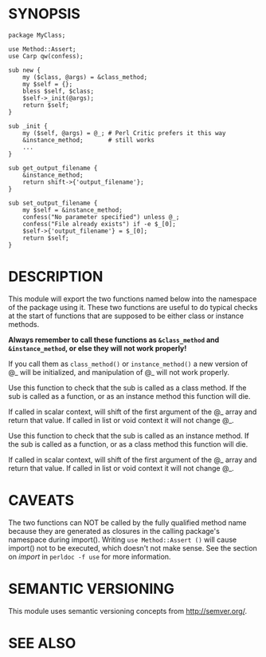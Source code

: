 # SYNOPSIS

    package MyClass;

    use Method::Assert;
    use Carp qw(confess);

    sub new {
        my ($class, @args) = &class_method;
        my $self = {};
        bless $self, $class;
        $self->_init(@args);
        return $self;
    }

    sub _init {
        my ($self, @args) = @_; # Perl Critic prefers it this way
        &instance_method;       # still works
        ...
    }

    sub get_output_filename {
        &instance_method;
        return shift->{'output_filename'};
    }

    sub set_output_filename {
        my $self = &instance_method;
        confess("No parameter specified") unless @_;
        confess("File already exists") if -e $_[0];
        $self->{'output_filename'} = $_[0];
        return $self;
    }



# DESCRIPTION

This module will export the two functions named below into the namespace of
the package using it. These two functions are useful to do typical checks at
the start of functions that are supposed to be either class or instance
methods.

__Always remember to call these functions as `&class_method` and
`&instance_method`, or else they will not work properly!__

If you call them as `class_method()` or `instance_method()` a new version
of @_ will be initialized, and manipulation of @_ will not work properly.



Use this function to check that the sub is called as a class method. If the
sub is called as a function, or as an instance method this function will
die.

If called in scalar context, will shift of the first argument of the @_
array and return that value. If called in list or void context it will not
change @_.



Use this function to check that the sub is called as an instance method. If
the sub is called as a function, or as a class method this function will
die.

If called in scalar context, will shift of the first argument of the @_
array and return that value. If called in list or void context it will not
change @_.



# CAVEATS

The two functions can NOT be called by the fully qualified method name
because they are generated as closures in the calling package's namespace
during import(). Writing `use Method::Assert ()` will cause import() not to
be executed, which doesn't not make sense. See the section on _import_ in
`perldoc -f use` for more information.



# SEMANTIC VERSIONING

This module uses semantic versioning concepts from <http://semver.org/>.



# SEE ALSO